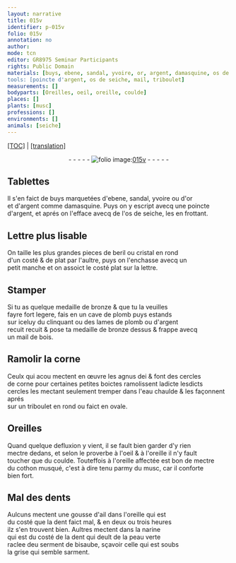 ```yaml
---
layout: narrative
title: 015v
identifier: p-015v
folio: 015v
annotation: no
author:
mode: tcn
editor: GR8975 Seminar Participants
rights: Public Domain
materials: [buys, ebene, sandal, yvoire, or, argent, damasquine, os de seiche, beril, cristal, bronze, plomb, d'argent, bois, corne, eau, cothon, ail]
tools: [poincte d'argent, os de seiche, mail, triboulet]
measurements: []
bodyparts: [Oreilles, oeil, oreille, coulde]
places: []
plants: [musc]
professions: []
environments: []
animals: [seiche]
---
```


<p><a href="{{ site.baseurl }}/normalized/">[TOC]</a> | <a href="{{ site.baseurl }}/texts/p-015v_tl/" target="_blank">[translation]</a></p><div class="folio" align="center">- - - - - <a href="http://gallica.bnf.fr/ark:/12148/btv1b10500001g/f36.item" target="_blank"><img src="https://cu-mkp.github.io/2017-workshop-edition/assets/photo-icon.png" alt="folio image: " style="display:inline-block; margin-bottom:-3px;"/>015v</a> - - - - - </div>  
  

## Tablettes

 
Il s'en faict de <span class="m">buys</span> marquetées d'<span class="m">ebene</span>, <span class="m">sandal</span>, <span class="m">yvoire</span> ou d'<span class="m">or</span><br/> et d'<span class="m">argent</span> comme <span class="m">damasquine</span>. Puys on y escript avecq une <span class="tl">poincte<br/> d'argent</span>, et aprés on l'efface avecq de l'<span class="tl"><span class="m">os de <span class="al">seiche</span></span></span>, les en frottant.
 
 
  

## L<span class="exp">ett</span>re plus lisable

 
On taille les plus grandes pieces de <span class="m">beril</span> ou <span class="m">cristal</span> en rond<br/> d'un costé & de plat par l'aultre, puys on l'enchasse avecq un<br/> petit manche et on assoict le costé plat sur la l<span class="exp">ett</span>re.
 
 
  

## Stamper

 
Si tu as quelque medaille de <span class="m">bronze</span> & que tu la veuilles<br/> fayre fort legere, fais en un cave de <span class="m">plomb</span> puys estands<br/> sur iceluy du clinquant ou des lames de <span class="m">plomb</span> ou <span class="m">d'argent</span><br/> <span class="del">recuit</span> recuit & pose ta medaille de <span class="m">bronze</span> dessus & frappe avecq<br/> un <span class="tl">mail</span> de <span class="m">bois</span>.
 
 
  

## Ramolir la <span class="m">corne</span>

 
Ceulx qui <span class="del">acou</span> mectent en œuvre les agnus dei & font des cercles<br/> de <span class="m">corne</span> pour certaines petites boictes ramolissent <span class="del">ladicte</span> lesdicts<br/> cercles les mectant seulem<span class="exp">ent</span> tremper dans l'<span class="m">eau</span> chaulde & les façonnent aprés<br/> sur un <span class="tl">triboulet</span> en rond ou faict en ovale.
 
 
  

## <span class="bp">Oreilles</span>

 
Quand quelque defluxion y vient, il se fault bien garder d'y rien<br/> mectre dedans, et selon le proverbe à l'<span class="bp">oeil</span> & à l'<span class="bp">oreille</span> il n'y fault<br/> toucher que du <span class="bp">coulde</span>. Touteffois à l'<span class="bp">oreille</span> affectée est bon de mectre<br/> du <span class="m">cothon</span> musqué, c'est à dire tenu parmy du <span class="pa">musc</span>, car il conforte<br/> bien fort.
 
 
  

## Mal des dents 

 
Aulcuns mectent une gousse d'<span class="m">ail</span> dans l'oreille qui est<br/> du costé que la dent faict mal, & en deux ou trois heures<br/> il<span class="x">z</span> s'en trouvent bien. Aultres mectent dans la narine<br/> qui est du costé de la dent qui deult de la peau verte<br/> raclee d<span class="del">e</span>u serment de bisaube, sçavoir celle qui est soubs<br/> la grise qui semble sarment.
 
